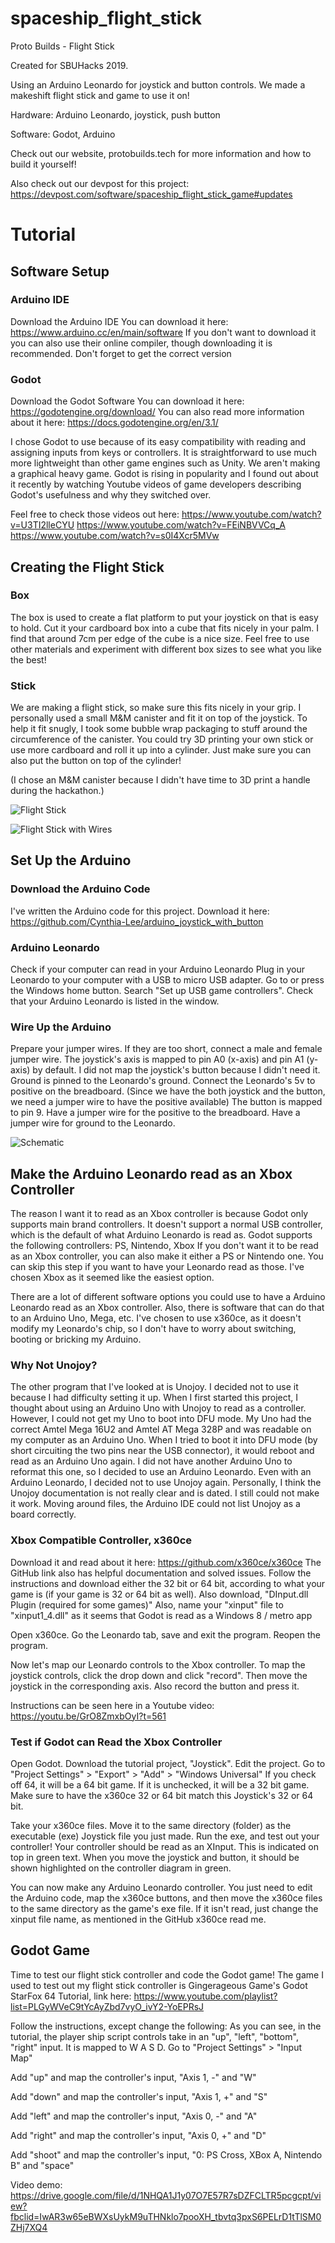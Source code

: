 # spaceship_flight_stick

Proto Builds - Flight Stick

Created for SBUHacks 2019.

Using an Arduino Leonardo for joystick and button controls. We made a makeshift flight stick and game to use it on!

Hardware: Arduino Leonardo, joystick, push button

Software: Godot, Arduino

Check out our website, protobuilds.tech for more information and how to build it yourself!

Also check out our devpost for this project: https://devpost.com/software/spaceship_flight_stick_game#updates

# Tutorial

## Software Setup
### Arduino IDE
Download the Arduino IDE
You can download it here: https://www.arduino.cc/en/main/software
If you don't want to download it you can also use their online compiler, though downloading it is recommended. Don't forget to get the correct version 

### Godot
Download the Godot Software
You can download it here: https://godotengine.org/download/
You can also read more information about it here: https://docs.godotengine.org/en/3.1/

I chose Godot to use because of its easy compatibility with reading and assigning inputs from keys or controllers. It is straightforward to use much more lightweight than other game engines such as Unity. We aren't making a graphical heavy game.
Godot is rising in popularity and I found out about it recently by  watching Youtube videos of game developers describing Godot's usefulness and why they switched over.

Feel free to check those videos out here:
https://www.youtube.com/watch?v=U3TI2lleCYU
https://www.youtube.com/watch?v=FEiNBVVCq_A
https://www.youtube.com/watch?v=s0I4Xcr5MVw

## Creating the Flight Stick
### Box
The box is used to create a flat platform to put your joystick on that is easy to hold.
Cut it your cardboard box into a cube that fits nicely in your palm. I find that around 7cm per edge of the cube is a nice size.
Feel free to use other materials and experiment with different box sizes to see what you like the best! 

### Stick
We are making a flight stick, so make sure this fits nicely in your grip.
I personally used a small M&M canister and fit it on top of the joystick. To help it fit snugly, I took some bubble wrap packaging to stuff around the circumference of the canister.
You could try 3D printing your own stick or use more cardboard and roll it up into a cylinder. Just make sure you can also put the button on top of the cylinder!

(I chose an M&M canister because I didn't have time to 3D print a handle during the hackathon.)

![Flight Stick](images/flightstick.jpg)

![Flight Stick with Wires](images/flightstick_wires.jpg)

## Set Up the Arduino
### Download the Arduino Code
I've written the Arduino code for this project.
Download it here: https://github.com/Cynthia-Lee/arduino_joystick_with_button

### Arduino Leonardo
Check if your computer can read in your Arduino Leonardo
Plug in your Leonardo to your computer with a USB to micro USB adapter.
Go to or press the Windows home button. Search "Set up USB game controllers". Check that your Arduino Leonardo is listed in the window.

### Wire Up the Arduino
Prepare your jumper wires. If they are too short, connect a male and female jumper wire.
The joystick's axis is mapped to pin A0 (x-axis) and pin A1 (y-axis) by default. I did not map the joystick's button because I didn't need it. Ground is pinned to the Leonardo's ground.
Connect the Leonardo's 5v to positive on the breadboard. (Since we have the both joystick and the button, we need a jumper wire to have the positive available)
The button is mapped to pin 9. Have a jumper wire for the positive to the breadboard. Have a jumper wire for ground to the Leonardo.

![Schematic](images/schematic.png)

## Make the Arduino Leonardo read as an Xbox Controller
The reason I want it to read as an Xbox controller is because Godot only supports main brand controllers. It doesn't support a normal USB controller, which is the default of what Arduino Leonardo is read as.
Godot supports the following controllers: PS, Nintendo, Xbox
If you don't want it to be read as an Xbox controller, you can also make it either a PS or Nintendo one. You can skip this step if you want to have your Leonardo read as those. 
I've chosen Xbox as it seemed like the easiest option. 

There are a lot of different software options you could use to have a Arduino Leonardo read as an Xbox controller. Also, there is software that can do that to an Arduino Uno, Mega, etc. I've chosen to use x360ce, as it doesn't modify my Leonardo's chip, so I don't have to worry about switching, booting or bricking my Arduino.

### Why Not Unojoy?
The other program that I've looked at is Unojoy. I decided not to use it because I had difficulty setting it up. When I first started this project, I thought about using an Arduino Uno with Unojoy to read as a controller. However, I could not get my Uno to boot into DFU mode. My Uno had the correct Amtel Mega 16U2 and Amtel AT Mega 328P and was readable on my computer as an Arduino Uno. When I tried to boot it into DFU mode (by short circuiting the two pins near the USB connector), it would reboot and read as an Arduino Uno again. I did not have another Arduino Uno to reformat this one, so I decided to use an Arduino Leonardo.
Even with an Arduino Leonardo, I decided not to use Unojoy again. Personally, I think the Unojoy documentation is not really clear and is dated. I still could not make it work. Moving around files, the Arduino IDE could not list Unojoy as a board correctly.

### Xbox Compatible Controller, x360ce
Download it and read about it here: https://github.com/x360ce/x360ce
The GitHub link also has helpful documentation and solved issues.
Follow the instructions and download either the 32 bit or 64 bit, according to what your game is (if your game is 32 or 64 bit as well). 
Also download, "DInput.dll Plugin (required for some games)"
Also, name your "xinput" file to "xinput1_4.dll" as it seems that Godot is read as a Windows 8 / metro app

Open x360ce. Go the Leonardo tab, save and exit the program. Reopen the program.

Now let's map our Leonardo controls to the Xbox controller.
To map the joystick controls, click the drop down and click "record". Then move the joystick in the corresponding axis. Also record the button and press it.

Instructions can be seen here in a Youtube video: https://youtu.be/GrO8ZmxbOyI?t=561

### Test if Godot can Read the Xbox Controller
Open Godot.
Download the tutorial project, "Joystick".
Edit the project. Go to "Project Settings" > "Export" > "Add" > "Windows Universal" 
If you check off 64, it will be a 64 bit game. If it is unchecked, it will be a 32 bit game.
Make sure to have the x360ce 32 or 64 bit match this Joystick's 32 or 64 bit.

Take your x360ce files. Move it to the same directory (folder) as the executable (exe) Joystick file you just made. Run the exe, and test out your controller! Your controller should be read as an XInput. This is indicated on top in green text. When you move the joystick and button, it should be shown highlighted on the controller diagram in green.

You can now make any Arduino Leonardo controller. You just need to edit the Arduino code, map the x360ce buttons, and then move the x360ce files to the same directory as the game's exe file. If it isn't read, just change the xinput file name, as mentioned in the GitHub x360ce read me.

## Godot Game
Time to test our flight stick controller and code the Godot game!
The game I used to test out my flight stick controller is Gingerageous Game's Godot StarFox 64 Tutorial, link here: 
https://www.youtube.com/playlist?list=PLGyWVeC9tYcAyZbd7vyO_ivY2-YoEPRsJ

Follow the instructions, except change the following:
As you can see, in the tutorial, the player ship script controls take in an "up", "left", "bottom", "right" input. It is mapped to W A S D. 
Go to "Project Settings" > "Input Map" 

Add "up" and map the controller's input, "Axis 1, -" and "W"

Add  "down" and map the controller's input, "Axis 1, +" and "S"

Add  "left" and map the controller's input, "Axis 0, -" and "A"

Add  "right" and map the controller's input, "Axis 0, +" and "D"

Add "shoot" and map the controller's input, "0: PS Cross, XBox A, Nintendo B" and "space"

Video demo: https://drive.google.com/file/d/1NHQA1J1y07O7E57R7sDZFCLTR5pcgcpt/view?fbclid=IwAR3w65eBWXsUykM9uTHNklo7pooXH_tbvtq3pxS6PELrD1tTlSM0ZHj7XQ4
